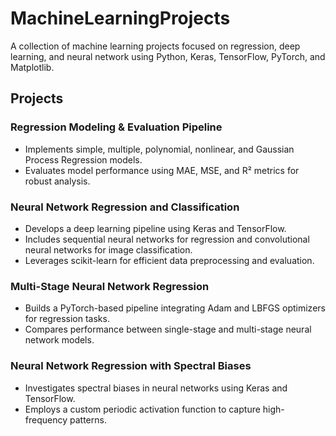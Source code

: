 # MachineLearningProjects

A collection of machine learning projects focused on regression, deep learning, and neural network using Python, Keras, TensorFlow, PyTorch, and Matplotlib.

## Projects

### Regression Modeling & Evaluation Pipeline
- Implements simple, multiple, polynomial, nonlinear, and Gaussian Process Regression models.
- Evaluates model performance using MAE, MSE, and R² metrics for robust analysis.

### Neural Network Regression and Classification
- Develops a deep learning pipeline using Keras and TensorFlow.
- Includes sequential neural networks for regression and convolutional neural networks for image classification.
- Leverages scikit-learn for efficient data preprocessing and evaluation.

### Multi-Stage Neural Network Regression
- Builds a PyTorch-based pipeline integrating Adam and LBFGS optimizers for regression tasks.
- Compares performance between single-stage and multi-stage neural network models.

### Neural Network Regression with Spectral Biases
- Investigates spectral biases in neural networks using Keras and TensorFlow.
- Employs a custom periodic activation function to capture high-frequency patterns.
